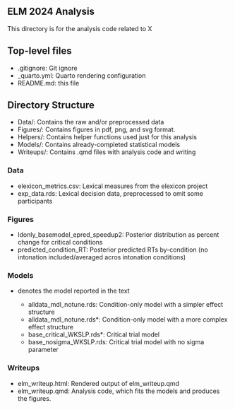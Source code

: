 ## ELM 2024 Analysis

This directory is for the analysis code related to X

## Top-level files

 - .gitignore: Git ignore
 - _quarto.yml: Quarto rendering configuration
 - README.md: this file

## Directory Structure

 - Data/: Contains the raw and/or preprocessed data
 - Figures/: Contains figures in pdf, png, and svg format.
 - Helpers/: Contains helper functions used just for this analysis
 - Models/: Contains already-completed statistical models
 - Writeups/: Contains .qmd files with analysis code and writing

### Data

  - elexicon_metrics.csv: Lexical measures from the elexicon project
  - exp_data.rds: Lexical decision data, preprocessed to omit some participants

### Figures

  - ldonly_basemodel_epred_speedup2: Posterior distribution as percent change for critical conditions
  - predicted_condition_RT: Posterior predicted RTs by-condition (no intonation included/averaged acros intonation conditions)

### Models
  
* denotes the model reported in the text

  - alldata_mdl_notune.rds: Condition-only model with a simpler effect structure
  - alldata_mdl_notune.rds*: Condition-only model with a more complex effect structure
  - base_critical_WKSLP.rds*: Critical trial model
  - base_nosigma_WKSLP.rds: Critical trial model with no sigma parameter

### Writeups

 - elm_writeup.html: Rendered output of elm_writeup.qmd
 - elm_writeup.qmd: Analysis code, which fits the models and produces the figures.